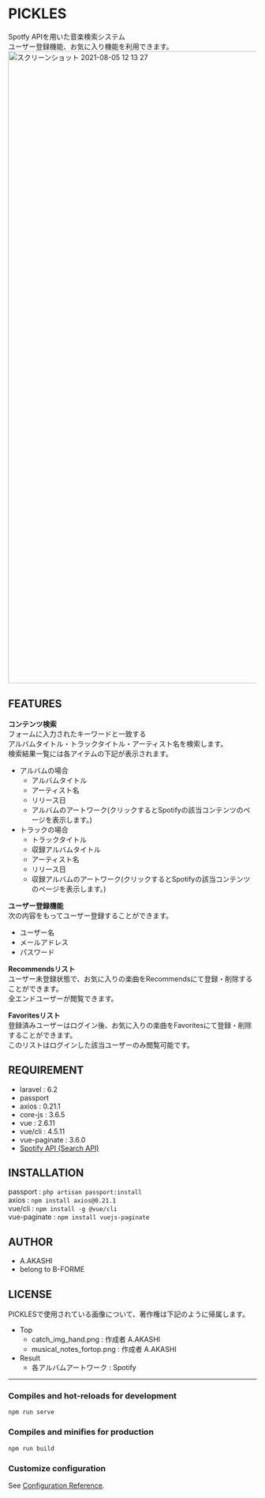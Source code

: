 # PICKLES
Spotfy APIを用いた音楽検索システム  
ユーザー登録機能、お気に入り機能を利用できます。
<img width="1280" alt="スクリーンショット 2021-08-05 12 13 27" src="https://user-images.githubusercontent.com/76401237/128285761-e54d9241-42e2-435b-af6c-86f790f208ad.png">

## FEATURES
**コンテンツ検索**  
フォームに入力されたキーワードと一致する  
アルバムタイトル・トラックタイトル・アーティスト名を検索します。  
検索結果一覧には各アイテムの下記が表示されます。  
- アルバムの場合
    - アルバムタイトル
    - アーティスト名
    - リリース日
    - アルバムのアートワーク(クリックするとSpotifyの該当コンテンツのページを表示します。)
- トラックの場合
    - トラックタイトル
    - 収録アルバムタイトル
    - アーティスト名
    - リリース日
    - 収録アルバムのアートワーク(クリックするとSpotifyの該当コンテンツのページを表示します。)
  
**ユーザー登録機能**  
次の内容をもってユーザー登録することができます。
- ユーザー名
- メールアドレス
- パスワード
  
**Recommendsリスト**  
ユーザー未登録状態で、お気に入りの楽曲をRecommendsにて登録・削除することができます。  
全エンドユーザーが閲覧できます。
  
**Favoritesリスト**  
登録済みユーザーはログイン後、お気に入りの楽曲をFavoritesにて登録・削除することができます。  
このリストはログインした該当ユーザーのみ閲覧可能です。
  
## REQUIREMENT
- laravel : 6.2
- passport
- axios : 0.21.1
- core-js : 3.6.5
- vue : 2.6.11
- vue/cli : 4.5.11
- vue-paginate : 3.6.0
- [Spotify API (Search API)](https://developer.spotify.com/documentation/web-api/reference/#category-search)
## INSTALLATION
passport : `php artisan passport:install`  
axios : `npm install axios@0.21.1`  
vue/cli : `npm install -g @vue/cli`  
vue-paginate : `npm install vuejs-paginate`  
## AUTHOR
* A.AKASHI
* belong to B-FORME  
## LICENSE
PICKLESで使用されている画像について、著作権は下記のように帰属します。
- Top
    - catch_img_hand.png : 作成者 A.AKASHI
    - musical_notes_fortop.png : 作成者 A.AKASHI
- Result
    - 各アルバムアートワーク : Spotify
***
### Compiles and hot-reloads for development
```
npm run serve
```
### Compiles and minifies for production
```
npm run build
```

### Customize configuration
See [Configuration Reference](https://cli.vuejs.org/config/).